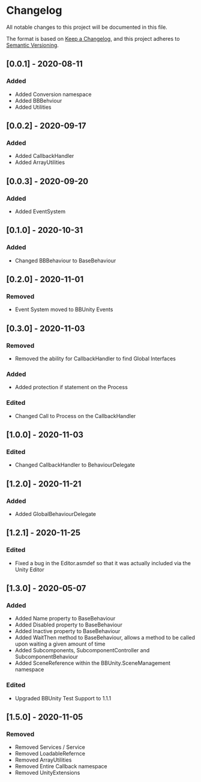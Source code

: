 # Changelog

All notable changes to this project will be documented in this file.

The format is based on [Keep a Changelog](https://keepachangelog.com/en/1.0.0/),
and this project adheres to [Semantic Versioning](https://semver.org/spec/v2.0.0.html).

## [0.0.1] - 2020-08-11
### Added

- Added Conversion namespace
- Added BBBehviour
- Added Utilities

## [0.0.2] - 2020-09-17
### Added

- Added CallbackHandler
- Added ArrayUtilities

## [0.0.3] - 2020-09-20
### Added

- Added EventSystem

## [0.1.0] - 2020-10-31
### Added

- Changed BBBehaviour to BaseBehaviour

## [0.2.0] - 2020-11-01
### Removed 

- Event System moved to BBUnity Events

## [0.3.0] - 2020-11-03
### Removed 

- Removed the ability for CallbackHandler to find Global Interfaces

### Added 

- Added protection if statement on the Process

### Edited

- Changed Call to Process on the CallbackHandler

## [1.0.0] - 2020-11-03

### Edited

- Changed CallbackHandler to BehaviourDelegate

## [1.2.0] - 2020-11-21

### Added

- Added GlobalBehaviourDelegate

## [1.2.1] - 2020-11-25

### Edited

- Fixed a bug in the Editor.asmdef so that it was actually included via the Unity Editor

## [1.3.0] - 2020-05-07

### Added

- Added Name property to BaseBehaviour
- Added Disabled property to BaseBehaviour
- Added Inactive property to BaseBehaviour
- Added WaitThen method to BaseBehaviour, allows a method to be called upon waiting a given amount of time
- Added Subcomponents, SubcomponentController and SubcomponentBehaviour
- Added SceneReference within the BBUnity.SceneManagement namespace

### Edited

- Upgraded BBUnity Test Support to 1.1.1


## [1.5.0] - 2020-11-05

### Removed

- Removed Services / Service
- Removed LoadableRefernce
- Removed ArrayUtilities
- Removed Entire Callback namespace
- Removed UnityExtensions